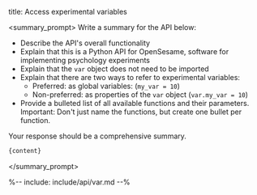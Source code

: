 title: Access experimental variables

<summary_prompt>
Write a summary for the API below:

- Describe the API's overall functionality
- Explain that this is a Python API for OpenSesame, software for implementing psychology experiments
- Explain that the `var` object does not need to be imported
- Explain that there are two ways to refer to experimental variables:
    - Preferred: as global variables: (`my_var = 10`)
    - Non-preferred: as properties of the `var` object (`var.my_var = 10`)
- Provide a bulleted list of all available functions and their parameters. Important: Don't just name the functions, but create one bullet per function.

Your response should be a comprehensive summary.

```markdown
{content}
```
</summary_prompt>

%-- include: include/api/var.md --%
